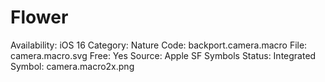 # Flower

Availability: iOS 16
Category: Nature
Code: backport.camera.macro
File: camera.macro.svg
Free: Yes
Source: Apple SF Symbols
Status: Integrated
Symbol: camera.macro2x.png